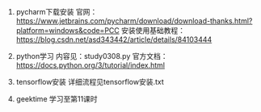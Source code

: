 1. pycharm下载安装
官网：https://www.jetbrains.com/pycharm/download/download-thanks.html?platform=windows&code=PCC
安装使用基础教程：https://blog.csdn.net/asd343442/article/details/84103444

2. python学习 内容见：study0308.py
 官方文档： https://docs.python.org/3/tutorial/index.html

3. tensorflow安装 详细流程见tensorflow安装.txt

4. geektime 学习至第11课时



